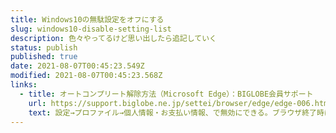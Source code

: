 ```yaml
---
title: Windows10の無駄設定をオフにする
slug: windows10-disable-setting-list
description: 色々やってるけど思い出したら追記していく
status: publish
published: true
date: 2021-08-07T00:45:23.549Z
modified: 2021-08-07T00:45:23.568Z
links:
  - title: オートコンプリート解除方法（Microsoft Edge）：BIGLOBE会員サポート
    url: https://support.biglobe.ne.jp/settei/browser/edge/edge-006.html
    text: 設定→プロファイル→個人情報・お支払い情報、で無効にできる。ブラウザ終了時に削除もする
---
```

